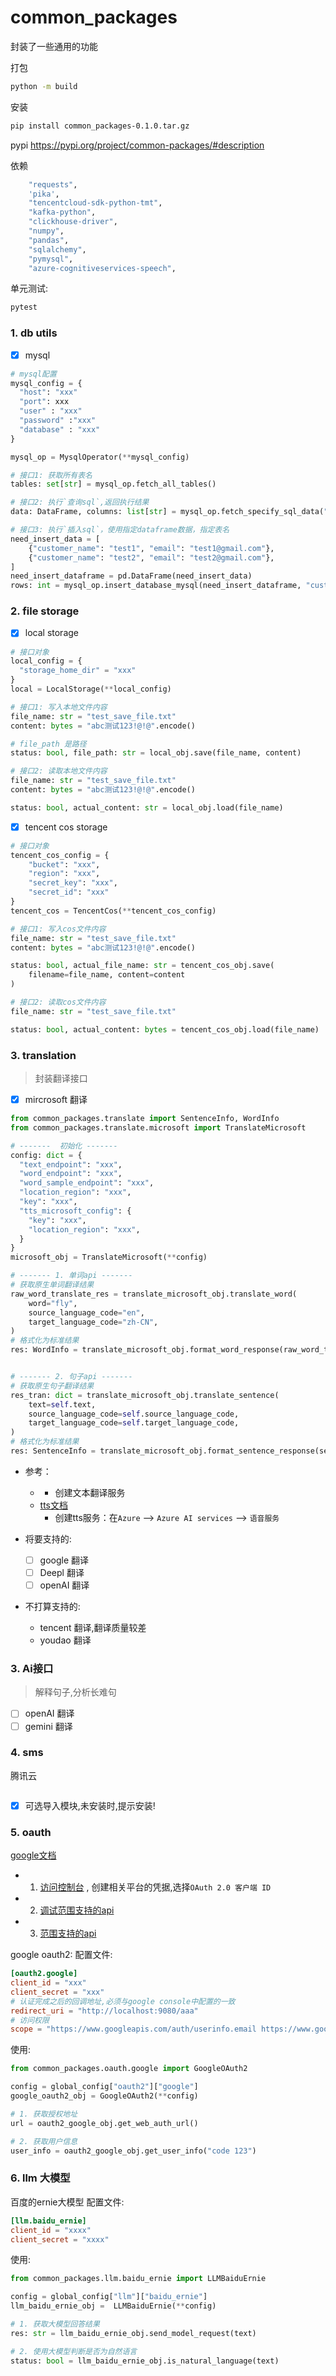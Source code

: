 # common_packages
封装了一些通用的功能

打包
```bash
python -m build
```
安装
```bash
pip install common_packages-0.1.0.tar.gz
```
pypi
https://pypi.org/project/common-packages/#description

依赖
```bash
    "requests",
    'pika',
    "tencentcloud-sdk-python-tmt",
    "kafka-python",
    "clickhouse-driver",
    "numpy",
    "pandas",
    "sqlalchemy",
    "pymysql",
    "azure-cognitiveservices-speech",
```

单元测试:
```bash
pytest
```

### 1. db utils
- [x] mysql
```python
# mysql配置
mysql_config = {
  "host": "xxx"
  "port": xxx
  "user" : "xxx"
  "password" :"xxx"
  "database" : "xxx"
}

mysql_op = MysqlOperator(**mysql_config)

# 接口1: 获取所有表名
tables: set[str] = mysql_op.fetch_all_tables()

# 接口2: 执行`查询sql`,返回执行结果
data: DataFrame, columns: list[str] = mysql_op.fetch_specify_sql_data("SELECT * FROM customers")

# 接口3: 执行`插入sql`，使用指定dataframe数据，指定表名
need_insert_data = [
    {"customer_name": "test1", "email": "test1@gmail.com"},
    {"customer_name": "test2", "email": "test2@gmail.com"},
]
need_insert_dataframe = pd.DataFrame(need_insert_data)
rows: int = mysql_op.insert_database_mysql(need_insert_dataframe, "customers")
```
### 2. file storage
- [x] local storage
```python
# 接口对象
local_config = {
  "storage_home_dir" = "xxx"
}
local = LocalStorage(**local_config)

# 接口1: 写入本地文件内容
file_name: str = "test_save_file.txt"
content: bytes = "abc测试123!@!@".encode()

# file_path 是路径
status: bool, file_path: str = local_obj.save(file_name, content)

# 接口2: 读取本地文件内容
file_name: str = "test_save_file.txt"
content: bytes = "abc测试123!@!@".encode()

status: bool, actual_content: str = local_obj.load(file_name)
```
- [x] tencent cos storage
```python
# 接口对象
tencent_cos_config = {
    "bucket": "xxx",
    "region": "xxx",
    "secret_key": "xxx",
    "secret_id": "xxx"
}
tencent_cos = TencentCos(**tencent_cos_config)

# 接口1: 写入cos文件内容
file_name: str = "test_save_file.txt"
content: bytes = "abc测试123!@!@".encode()

status: bool, actual_file_name: str = tencent_cos_obj.save(
    filename=file_name, content=content
)

# 接口2: 读取cos文件内容
file_name: str = "test_save_file.txt"

status: bool, actual_content: bytes = tencent_cos_obj.load(file_name)
```
### 3. translation
> 封装翻译接口
>

- [x] mircrosoft 翻译
```python
from common_packages.translate import SentenceInfo, WordInfo
from common_packages.translate.microsoft import TranslateMicrosoft

# -------  初始化 -------
config: dict = {
  "text_endpoint": "xxx",
  "word_endpoint": "xxx",
  "word_sample_endpoint": "xxx",
  "location_region": "xxx",
  "key": "xxx",
  "tts_microsoft_config": {
    "key": "xxx",
    "location_region": "xxx",
  }
}
microsoft_obj = TranslateMicrosoft(**config)

# ------- 1. 单词api -------
# 获取原生单词翻译结果
raw_word_translate_res = translate_microsoft_obj.translate_word(
    word="fly",
    source_language_code="en",
    target_language_code="zh-CN",
)
# 格式化为标准结果
res: WordInfo = translate_microsoft_obj.format_word_response(raw_word_translate_res)


# ------- 2. 句子api -------
# 获取原生句子翻译结果
res_tran: dict = translate_microsoft_obj.translate_sentence(
    text=self.text,
    source_language_code=self.source_language_code,
    target_language_code=self.target_language_code,
)
# 格式化为标准结果
res: SentenceInfo = translate_microsoft_obj.format_sentence_response(sentence_translate_data)
```
- 参考：
  - []()
    - 创建文本翻译服务
  - [tts文档](https://learn.microsoft.com/en-us/azure/ai-services/speech-service/index-text-to-speech)
    - 创建tts服务：在`Azure` --> `Azure AI services` --> `语音服务`

- 将要支持的:
  - [ ] google 翻译
  - [ ] Deepl 翻译
  - [ ] openAI 翻译
- 不打算支持的:
  - tencent 翻译,翻译质量较差
  - youdao 翻译

### 3. Ai接口
> 解释句子,分析长难句
- [ ] openAI 翻译
- [ ] gemini 翻译

### 4. sms
腾讯云
```python

```

- [x] 可选导入模块,未安装时,提示安装!
### 5. oauth
[google文档](https://developers.google.com/identity/protocols/oauth2)
- 1. [访问控制台](https://console.developers.google.com/) , 创建相关平台的凭据,选择`OAuth 2.0 客户端 ID`
- 2. [调试范围支持的api](https://developers.google.com/oauthplayground/)
- 3. [范围支持的api](https://developers.google.com/identity/protocols/oauth2/scopes)

google oauth2:
配置文件:
```toml
[oauth2.google]
client_id = "xxx"
client_secret = "xxx"
# 认证完成之后的回调地址,必须与google console中配置的一致
redirect_uri = "http://localhost:9080/aaa"
# 访问权限
scope = "https://www.googleapis.com/auth/userinfo.email https://www.googleapis.com/auth/userinfo.profile"
```
使用:
```python
from common_packages.oauth.google import GoogleOAuth2

config = global_config["oauth2"]["google"]
google_oauth2_obj = GoogleOAuth2(**config)

# 1. 获取授权地址
url = oauth2_google_obj.get_web_auth_url()

# 2. 获取用户信息
user_info = oauth2_google_obj.get_user_info("code 123")
```

### 6. llm 大模型
百度的ernie大模型
配置文件:
```toml
[llm.baidu_ernie]
client_id = "xxxx"
client_secret = "xxxx"
```
使用:
```python
from common_packages.llm.baidu_ernie import LLMBaiduErnie

config = global_config["llm"]["baidu_ernie"]
llm_baidu_ernie_obj =  LLMBaiduErnie(**config)

# 1. 获取大模型回答结果
res: str = llm_baidu_ernie_obj.send_model_request(text)

# 2. 使用大模型判断是否为自然语言
status: bool = llm_baidu_ernie_obj.is_natural_language(text)
```

